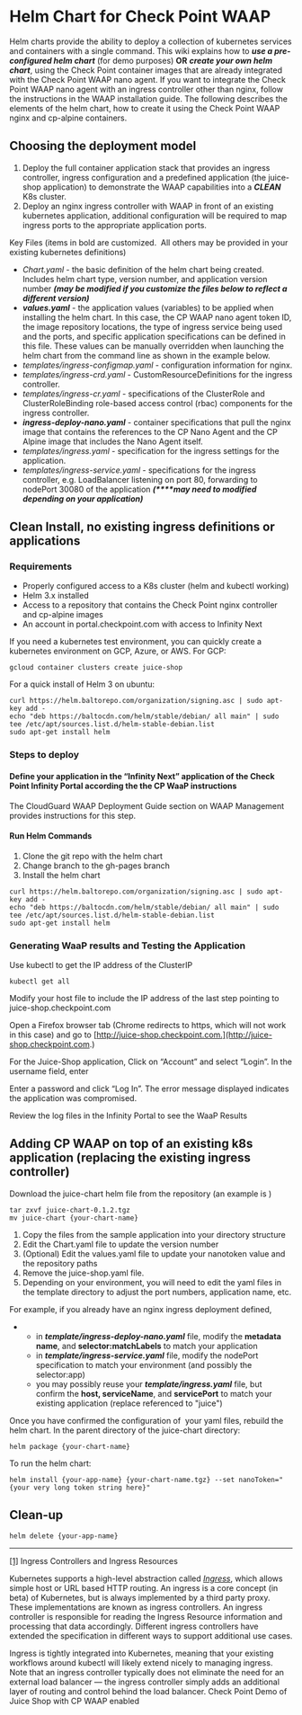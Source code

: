 # Helm Chart for Check Point WAAP

Helm charts provide the ability to deploy a collection of kubernetes services and containers with a single command. This wiki explains how to _**use a pre-configured helm chart**_ (for demo purposes) **OR** _**create your own helm chart**_, using the Check Point container images that are already integrated with the Check Point WAAP nano agent. If you want to integrate the Check Point WAAP nano agent with an ingress controller other than nginx, follow the instructions in the WAAP installation guide. The following describes the elements of the helm chart, how to create it using the Check Point WAAP nginx and cp-alpine containers.

## Choosing the deployment model

1.  Deploy the full container application stack that provides an ingress controller, ingress configuration and a predefined application (the juice-shop application) to demonstrate the WAAP capabilities into a _**CLEAN**_ K8s cluster.
2.  Deploy an nginx ingress controller with WAAP in front of an existing kubernetes application, additional configuration will be required to map ingress ports to the appropriate application ports.

Key Files (items in bold are customized.  All others may be provided in your existing kubernetes definitions)

*   _Chart.yaml_ - the basic definition of the helm chart being created. Includes helm chart type, version number, and application version number **_(may be modified if you customize the files below to reflect a different version)_**
*   _**values.yaml**_ \- the application values (variables) to be applied when installing the helm chart. In this case, the CP WAAP nano agent token ID, the image repository locations, the type of ingress service being used and the ports, and specific application specifications can be defined in this file. These values can be manually overridden when launching the helm chart from the command line as shown in the example below.
*   _templates/ingress-configmap.yaml_ \- configuration information for nginx.
*   _templates/ingress-crd.yaml_ - CustomResourceDefinitions for the ingress controller.
*   _templates/ingress-cr.yaml_ - specifications of the ClusterRole and ClusterRoleBinding role-based access control (rbac) components for the ingress controller.
*   _**ingress-deploy-nano.yaml**_ \- container specifications that pull the nginx image that contains the references to the CP Nano Agent and the CP Alpine image that includes the Nano Agent itself.
*   _templates/ingress.yaml_ - specification for the ingress settings for the application.
*   _templates/ingress-service.yaml_ - specifications for the ingress controller, e.g. LoadBalancer listening on port 80, forwarding to nodePort 30080 of the application _**(****may need to modified depending on your application)**_

## Clean Install, no existing ingress definitions or applications

### Requirements

*   Properly configured access to a K8s cluster (helm and kubectl working)
*   Helm 3.x installed
*   Access to a repository that contains the Check Point nginx controller and cp-alpine images
*   An account in portal.checkpoint.com with access to Infinity Next

If you need a kubernetes test environment, you can quickly create a kubernetes environment on GCP, Azure, or AWS. For GCP:
```
gcloud container clusters create juice-shop
```
For a quick install of Helm 3 on ubuntu:
```
curl https://helm.baltorepo.com/organization/signing.asc | sudo apt-key add -
echo "deb https://baltocdn.com/helm/stable/debian/ all main" | sudo tee /etc/apt/sources.list.d/helm-stable-debian.list
sudo apt-get install helm
```

### Steps to deploy

#### Define your application in the “Infinity Next” application of the Check Point Infinity Portal according the the CP WaaP instructions

The CloudGuard WAAP Deployment Guide section on WAAP Management provides instructions for this step.

#### Run Helm Commands

1.  Clone the git repo with the helm chart 
2.  Change branch to the gh-pages branch
3.  Install the helm chart
```
curl https://helm.baltorepo.com/organization/signing.asc | sudo apt-key add -
echo "deb https://baltocdn.com/helm/stable/debian/ all main" | sudo tee /etc/apt/sources.list.d/helm-stable-debian.list
sudo apt-get install helm
```

### Generating WaaP results and Testing the Application

Use kubectl to get the IP address of the ClusterIP
```
kubectl get all
```

Modify your host file to include the IP address of the last step pointing to juice-shop.checkpoint.com

Open a Firefox browser tab (Chrome redirects to https, which will not work in this case) and go to [http://juice-shop.checkpoint.com.](http://juice-shop.checkpoint.com.)

For the Juice-Shop application, Click on “Account” and select “Login”. In the username field, enter

Enter a password and click “Log In”. The error message displayed indicates the application was compromised.

Review the log files in the Infinity Portal to see the WaaP Results

## Adding CP WAAP on top of an existing k8s application (replacing the existing ingress controller)

Download the juice-chart helm file from the repository (an example is )

```
tar zxvf juice-chart-0.1.2.tgz
mv juice-chart {your-chart-name}
```

1.  Copy the files from the sample application into your directory structure
2.  Edit the Chart.yaml file to update the version number
3.  (Optional) Edit the values.yaml file to update your nanotoken value and the repository paths
4.  Remove the juice-shop.yaml file.
5.  Depending on your environment, you will need to edit the yaml files in the template directory to adjust the port numbers, application name, etc.

For example, if you already have an nginx ingress deployment defined,

*   *   in _**template/ingress-deploy-nano.yaml**_ file, modify the **metadata name**, and **selector:matchLabels** to match your application
    *   in _**template/ingress-service.yaml**_ file, modify the nodePort specification to match your environment (and possibly the selector:app)
    *   you may possibly reuse your _**template/ingress.yaml**_ file, but confirm the **host, serviceName**, and **servicePort** to match your existing application (replace referenced to "juice")

Once you have confirmed the configuration of  your yaml files, rebuild the helm chart. In the parent directory of the juice-chart directory:
```
helm package {your-chart-name}
```
To run the helm chart:
```
helm install {your-app-name} {your-chart-name.tgz} --set nanoToken="{your very long token string here}"
```
## Clean-up

```
helm delete {your-app-name}
```

* * *

[\[1\]](file:///C:/Users/mnichols/Dropbox/CheckPoint/WAAP/WAAP-Lab-Instructions-v1.htm#_ftnref2) Ingress Controllers and Ingress Resources

Kubernetes supports a high-level abstraction called [_Ingress_](https://kubernetes.io/docs/concepts/services-networking/ingress/), which allows simple host or URL based HTTP routing. An ingress is a core concept (in beta) of Kubernetes, but is always implemented by a third party proxy. These implementations are known as ingress controllers. An ingress controller is responsible for reading the Ingress Resource information and processing that data accordingly. Different ingress controllers have extended the specification in different ways to support additional use cases.

Ingress is tightly integrated into Kubernetes, meaning that your existing workflows around kubectl will likely extend nicely to managing ingress. Note that an ingress controller typically does not eliminate the need for an external load balancer — the ingress controller simply adds an additional layer of routing and control behind the load balancer.
Check Point Demo of Juice Shop with CP WAAP enabled
